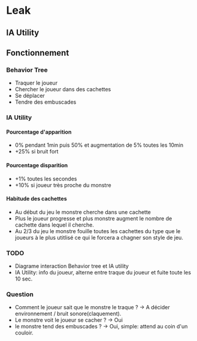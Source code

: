 # Leak

## IA Utility
## Fonctionnement
### Behavior Tree
- Traquer le joueur
- Chercher le joueur dans des cachettes
- Se déplacer
- Tendre des embuscades 
### IA Utility
#### Pourcentage d'apparition
- 0% pendant 1min puis 50% et augmentation de 5% toutes les 10min
- +25% si bruit fort
#### Pourcentage disparition
- +1% toutes les secondes
- +10% si joueur très proche du monstre
#### Habitude des cachettes
- Au début du jeu le monstre cherche dans une cachette 
- Plus le joueur progresse et plus monstre augment le nombre de cachette dans lequel il cherche.
- Au 2/3 du jeu le monstre fouille toutes les cachettes du type que le joueurs à le plus utitlisé ce qui le forcera a chagner son style de jeu.

### TODO
- Diagrame interaction Behavior tree et IA utility
- IA Utility: info du joueur, alterne entre traque du joueur et fuite toute les 10 sec. 

### Question
- Comment le joueur sait que le monstre le traque ? -> A décider environnement / bruit sonore(claquement).
- Le monstre voit le joueur se cacher ? -> Oui
- le monstre tend des embuscades ? -> Oui, simple: attend au coin d'un couloir.

